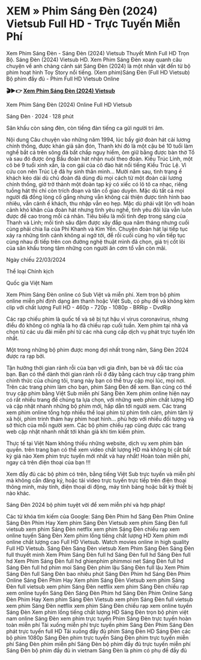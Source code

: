 # XEM » Phim Sáng Đèn (2024) Vietsub Full HD - Trực Tuyến Miễn Phí

Xem Phim Sáng Đèn - Sáng Đèn (2024) Vietsub Thuyết Minh Full HD Trọn Bộ. Sáng Đèn (2024) Vietsub HD. Xem Phim Sáng Đèn xoay quanh câu chuyện về anh chàng cảnh sát Sáng Đèn (2024) là một nhân vật đến từ bộ phim hoạt hình Toy Story nổi tiếng. (Xem phim)Sáng Đèn (Full HD Vietsub) Bộ phim đầy đủ - Phim Full HD Vietsub Online

**🎬▶👉 [Xem Phim Sáng Đèn (2024) Vietsub](https://i.bigmovies10.site/vi/movie/1226640/gap-lai-chi-bau)**

Xem Phim Sáng Đèn (2024) Online Full HD Vietsub

Sáng Đèn · 2024 · 128 phút

Sân khấu còn sáng đèn, còn tiếng đàn tiếng ca gửi người tri âm.

Nội dung
Câu chuyện vào những năm 1994, lúc bấy giờ đoàn hát cải lương chính thống, được khán giả săn đón, Thanh khi đó là một cậu bé 10 tuổi làm nghề bắt cá trên sông đã bất chấp nguy hiểm, ôm giữ bằng được bàn thờ Tổ và sau đó được ông Bầu đoàn hát nhận nuôi theo đoàn. Kiều Trúc Linh, một cô bé 9 tuổi xinh xắn, là con gái của cô đào hát nổi tiếng Kiều Trúc Lệ. Vì cứu con nên Trúc Lệ đã hy sinh thân mình… Mười năm sau, tình trạng ế khách kéo dài dù chủ đoàn đã dùng đủ mọi cách từ một đoàn cải lương chính thống, giờ trở thành một đoàn tạp kỷ có xiếc có lô tô ca nhạc, riêng tuồng hát thì chỉ còn trích đoạn và tân cổ giao duyên. Mặc dù tất cả mọi người đã đồng lòng cố gắng nhưng vẫn không cải thiện được tình hình bao nhiêu, vẫn cảnh ế khách, thu nhập vẫn eo hẹp. Mặc dù phải vật lộn với hoàn cảnh khó khăn của đoàn hát nhưng tình yêu nghề, tình yêu đôi lứa vẫn luôn được đề cao trong mỗi cá nhân. Tiêu biểu là mối tình đẹp trong sáng của Thanh và Linh; mối tình sâu đậm được xây đắp qua năm tháng nhưng cuối cùng phải chia lìa của Phi Khanh và Kim Yến. Chuyện đoàn hát lại tiếp tục xảy ra những tình cảnh không ai ngờ tới, để rồi cuối cùng họ vấn tiếp tục cùng nhau đi tiếp trên con đường nghệ thuật mình đã chọn, giá trị cốt lõi của sân khấu trong tâm những con người ăn cơm tổ vẫn còn mãi.

Ngày chiếu
22/03/2024

Thể loại
Chính kịch

Quốc gia
Việt Nam

Xem Phim Sáng Đèn online có Sub Việt và miễn phí. Xem trọn bộ phim online miễn phí định dạng âm thanh hoặc Việt Sub, có phụ đề và không kèm clip với chất lượng Full HD - 460p - 720p - 1080p - BRRip - DvdRip

Các rạp chiếu phim là quốc tế và sẽ bị tụt hậu vì virus coronavirus, nhưng điều đó không có nghĩa là họ đã chiếu rạp cuối tuần. Xem phim tại nhà và chọn từ các ưu đãi miễn phí từ các nhà cung cấp dịch vụ phát trực tuyến lớn nhất.

Một trong những bộ phim được mong đợi nhất trong năm, Sáng Đèn 2024 được ra rạp bởi.

Tận hưởng thời gian rảnh rỗi của bạn với gia đình, bạn bè và đối tác của bạn. Bạn có thể dành thời gian rảnh rỗi ở đây bằng cách truy cập trang phim chính thức của chúng tôi, trang này bạn có thể truy cập mọi lúc, mọi nơi. Trên các trang phim làm cho bạn, phim Sáng Đèn để xem. Bạn cũng có thể truy cập phim bằng Việt Sub miễn phí
Sáng Đèn Xem phim online hiện nay có rất nhiều trang để chúng ta lựa chọn, với những web phim chất lượng HD và cập nhật nhanh những bộ phim mới, hấp dẫn tới người xem. Các trang xem phim online tổng hợp nhiều thể loại phim từ phim tình cảm, phim tâm lý xã hội, phim trinh thám hay phim hoạt hình… phù hợp với nhiều đối tượng và sở thích của mỗi người xem. Các bộ phim chiếu rạp cũng được các trang web cập nhật nhanh nhất tới khán giả khi tìm kiếm phim.

Thực tế tại Việt Nam không thiếu những website, dịch vụ xem phim bản quyền. trên trang bạn có thể xem video chất lượng HD mà không bị cắt bất kỳ giá nào
Xem phim trực tuyến mới nhất và hay nhất! Hoàn toàn miễn phí, ngay cả trên điện thoại của bạn !!!

Xem đầy đủ các bộ phim có trên, bằng tiếng Việt Sub trực tuyến và miễn phí mà không cần đăng ký, hoặc tải video trực tuyến trực tiếp trên điện thoại thông minh, máy tính, điện thoại di động, máy tính bảng hoặc bất kỳ thiết bị nào khác.

Sáng Đèn 2024 bộ phim tuyệt vời để xem miễn phí và hợp pháp!

Các từ khóa tìm kiếm của Google:
Sáng Đèn Phim hd
Sáng Đèn Phim Online
Sáng Đèn Phim Hay
Xem phim Sáng Đèn Vietsub
xem phim Sáng Đèn full vietsub
xem phim Sáng Đèn netflix
xem phim Sáng Đèn chiếu rạp
xem online tuyến Sáng Đèn
Xem phim lồng tiếng chất lượng HD
Xem phim mới online chất lượng cao Full HD Vietsub.
Watch movies online in high quality Full HD Vietsub.
Sáng Đèn
Sáng Đèn vietsub
Xem Phim Sáng Đèn
Sáng Đèn full thuyết minh
Xem Phim Sáng Đèn full hd
Sáng Đèn full hd
Sáng Đèn full hd
Xem Phim Sáng Đèn full hd
ghienphim
phimmoi net
Sáng Đèn full hd
Sáng Đèn full hd
phim moi
Sáng Đèn phim lậu
Sáng Đèn full lậu
Xem Phim Sáng Đèn full
Sáng Đèn bao nhiêu phút
Sáng Đèn Phim hd
Sáng Đèn Phim Online
Sáng Đèn Phim Hay
Xem phim Sáng Đèn Vietsub
xem phim Sáng Đèn full vietsub
xem phim Sáng Đèn netflix
xem phim Sáng Đèn chiếu rạp
xem online tuyến Sáng Đèn
Sáng Đèn Phim hd
Sáng Đèn Phim Online
Sáng Đèn Phim Hay
Xem phim Sáng Đèn Vietsub
xem phim Sáng Đèn full vietsub
xem phim Sáng Đèn netflix
xem phim Sáng Đèn chiếu rạp
xem online tuyến Sáng Đèn
Xem phim lồng tiếng chất lượng HD
Sáng Đèn trọn bộ phim việt nam online
Sáng Đèn xem phim trực tuyến
Phim Sáng Đèn trực tuyến hoàn toàn miễn phí
Tải xuống miễn phí trực tuyến phim Sáng Đèn
Phim Sáng Đèn phát trực tuyến full HD
Tải xuống đầy đủ phim Sáng Đèn HD
Sáng Đèn các bộ phim 1080p
Sáng Đèn phim trực tuyến
Sáng Đèn phim trực tuyến miễn phí
Sáng Đèn phim miễn phí
Sáng Đèn bộ phim đầy đủ trực tuyến miễn phí
Sáng Đèn bộ phim đầy đủ in vietnam
Sáng Đèn là phim có phụ đề đầy đủ

<!--

**Here are some ideas to get you started:**

🙋‍♀️ A short introduction - what is your organization all about?
🌈 Contribution guidelines - how can the community get involved?
👩‍💻 Useful resources - where can the community find your docs? Is there anything else the community should know?
🍿 Fun facts - what does your team eat for breakfast?
🧙 Remember, you can do mighty things with the power of [Markdown](https://docs.github.com/github/writing-on-github/getting-started-with-writing-and-formatting-on-github/basic-writing-and-formatting-syntax)
-->
